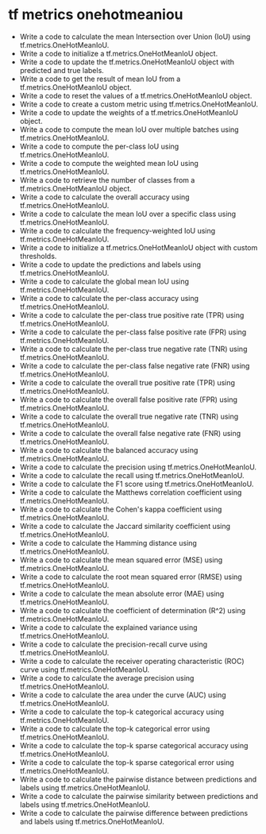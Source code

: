 # tf metrics onehotmeaniou

- Write a code to calculate the mean Intersection over Union (IoU) using tf.metrics.OneHotMeanIoU.
- Write a code to initialize a tf.metrics.OneHotMeanIoU object.
- Write a code to update the tf.metrics.OneHotMeanIoU object with predicted and true labels.
- Write a code to get the result of mean IoU from a tf.metrics.OneHotMeanIoU object.
- Write a code to reset the values of a tf.metrics.OneHotMeanIoU object.
- Write a code to create a custom metric using tf.metrics.OneHotMeanIoU.
- Write a code to update the weights of a tf.metrics.OneHotMeanIoU object.
- Write a code to compute the mean IoU over multiple batches using tf.metrics.OneHotMeanIoU.
- Write a code to compute the per-class IoU using tf.metrics.OneHotMeanIoU.
- Write a code to compute the weighted mean IoU using tf.metrics.OneHotMeanIoU.
- Write a code to retrieve the number of classes from a tf.metrics.OneHotMeanIoU object.
- Write a code to calculate the overall accuracy using tf.metrics.OneHotMeanIoU.
- Write a code to calculate the mean IoU over a specific class using tf.metrics.OneHotMeanIoU.
- Write a code to calculate the frequency-weighted IoU using tf.metrics.OneHotMeanIoU.
- Write a code to initialize a tf.metrics.OneHotMeanIoU object with custom thresholds.
- Write a code to update the predictions and labels using tf.metrics.OneHotMeanIoU.
- Write a code to calculate the global mean IoU using tf.metrics.OneHotMeanIoU.
- Write a code to calculate the per-class accuracy using tf.metrics.OneHotMeanIoU.
- Write a code to calculate the per-class true positive rate (TPR) using tf.metrics.OneHotMeanIoU.
- Write a code to calculate the per-class false positive rate (FPR) using tf.metrics.OneHotMeanIoU.
- Write a code to calculate the per-class true negative rate (TNR) using tf.metrics.OneHotMeanIoU.
- Write a code to calculate the per-class false negative rate (FNR) using tf.metrics.OneHotMeanIoU.
- Write a code to calculate the overall true positive rate (TPR) using tf.metrics.OneHotMeanIoU.
- Write a code to calculate the overall false positive rate (FPR) using tf.metrics.OneHotMeanIoU.
- Write a code to calculate the overall true negative rate (TNR) using tf.metrics.OneHotMeanIoU.
- Write a code to calculate the overall false negative rate (FNR) using tf.metrics.OneHotMeanIoU.
- Write a code to calculate the balanced accuracy using tf.metrics.OneHotMeanIoU.
- Write a code to calculate the precision using tf.metrics.OneHotMeanIoU.
- Write a code to calculate the recall using tf.metrics.OneHotMeanIoU.
- Write a code to calculate the F1 score using tf.metrics.OneHotMeanIoU.
- Write a code to calculate the Matthews correlation coefficient using tf.metrics.OneHotMeanIoU.
- Write a code to calculate the Cohen's kappa coefficient using tf.metrics.OneHotMeanIoU.
- Write a code to calculate the Jaccard similarity coefficient using tf.metrics.OneHotMeanIoU.
- Write a code to calculate the Hamming distance using tf.metrics.OneHotMeanIoU.
- Write a code to calculate the mean squared error (MSE) using tf.metrics.OneHotMeanIoU.
- Write a code to calculate the root mean squared error (RMSE) using tf.metrics.OneHotMeanIoU.
- Write a code to calculate the mean absolute error (MAE) using tf.metrics.OneHotMeanIoU.
- Write a code to calculate the coefficient of determination (R^2) using tf.metrics.OneHotMeanIoU.
- Write a code to calculate the explained variance using tf.metrics.OneHotMeanIoU.
- Write a code to calculate the precision-recall curve using tf.metrics.OneHotMeanIoU.
- Write a code to calculate the receiver operating characteristic (ROC) curve using tf.metrics.OneHotMeanIoU.
- Write a code to calculate the average precision using tf.metrics.OneHotMeanIoU.
- Write a code to calculate the area under the curve (AUC) using tf.metrics.OneHotMeanIoU.
- Write a code to calculate the top-k categorical accuracy using tf.metrics.OneHotMeanIoU.
- Write a code to calculate the top-k categorical error using tf.metrics.OneHotMeanIoU.
- Write a code to calculate the top-k sparse categorical accuracy using tf.metrics.OneHotMeanIoU.
- Write a code to calculate the top-k sparse categorical error using tf.metrics.OneHotMeanIoU.
- Write a code to calculate the pairwise distance between predictions and labels using tf.metrics.OneHotMeanIoU.
- Write a code to calculate the pairwise similarity between predictions and labels using tf.metrics.OneHotMeanIoU.
- Write a code to calculate the pairwise difference between predictions and labels using tf.metrics.OneHotMeanIoU.